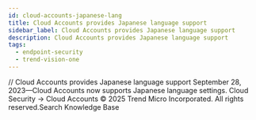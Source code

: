 ```yaml
---
id: cloud-accounts-japanese-lang
title: Cloud Accounts provides Japanese language support
sidebar_label: Cloud Accounts provides Japanese language support
description: Cloud Accounts provides Japanese language support
tags:
  - endpoint-security
  - trend-vision-one
---
```


/*<![CDATA[*/ $('#title').html($('meta[name=map-description]').attr('content')); /*]]>*/ Cloud Accounts provides Japanese language support September 28, 2023—Cloud Accounts now supports Japanese language settings. Cloud Security → Cloud Accounts © 2025 Trend Micro Incorporated. All rights reserved.Search Knowledge Base